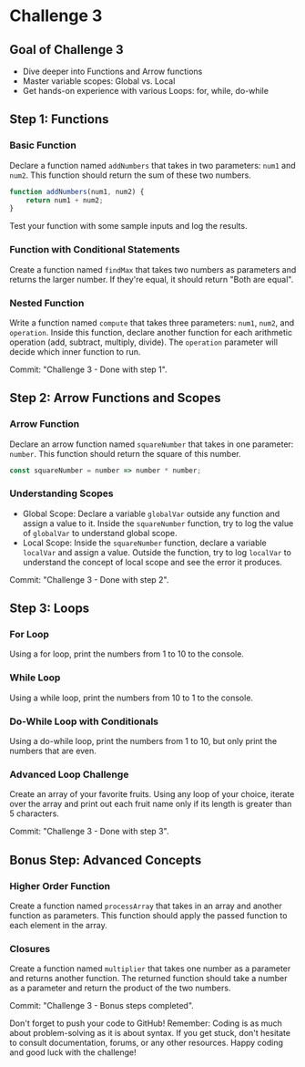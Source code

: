 
# Challenge 3
## Goal of Challenge 3

- Dive deeper into Functions and Arrow functions
- Master variable scopes: Global vs. Local
- Get hands-on experience with various Loops: for, while, do-while

## Step 1: Functions

### Basic Function
Declare a function named `addNumbers` that takes in two parameters: `num1` and `num2`. This function should return the sum of these two numbers.

```javascript
function addNumbers(num1, num2) {
    return num1 + num2;
}
```

Test your function with some sample inputs and log the results.

### Function with Conditional Statements
Create a function named `findMax` that takes two numbers as parameters and returns the larger number. If they're equal, it should return "Both are equal".

### Nested Function
Write a function named `compute` that takes three parameters: `num1`, `num2`, and `operation`. Inside this function, declare another function for each arithmetic operation (add, subtract, multiply, divide). The `operation` parameter will decide which inner function to run.

Commit: "Challenge 3 - Done with step 1".

## Step 2: Arrow Functions and Scopes

### Arrow Function
Declare an arrow function named `squareNumber` that takes in one parameter: `number`. This function should return the square of this number.

```javascript
const squareNumber = number => number * number;
```

### Understanding Scopes

- Global Scope: Declare a variable `globalVar` outside any function and assign a value to it. Inside the `squareNumber` function, try to log the value of `globalVar` to understand global scope.
- Local Scope: Inside the `squareNumber` function, declare a variable `localVar` and assign a value. Outside the function, try to log `localVar` to understand the concept of local scope and see the error it produces.

Commit: "Challenge 3 - Done with step 2".

## Step 3: Loops

### For Loop
Using a for loop, print the numbers from 1 to 10 to the console.

### While Loop
Using a while loop, print the numbers from 10 to 1 to the console.

### Do-While Loop with Conditionals
Using a do-while loop, print the numbers from 1 to 10, but only print the numbers that are even.

### Advanced Loop Challenge
Create an array of your favorite fruits. Using any loop of your choice, iterate over the array and print out each fruit name only if its length is greater than 5 characters.

Commit: "Challenge 3 - Done with step 3".

## Bonus Step: Advanced Concepts

### Higher Order Function
Create a function named `processArray` that takes in an array and another function as parameters. This function should apply the passed function to each element in the array.

### Closures
Create a function named `multiplier` that takes one number as a parameter and returns another function. The returned function should take a number as a parameter and return the product of the two numbers.

Commit: "Challenge 3 - Bonus steps completed".

Don't forget to push your code to GitHub!
Remember: Coding is as much about problem-solving as it is about syntax. If you get stuck, don't hesitate to consult documentation, forums, or any other resources.
Happy coding and good luck with the challenge!

